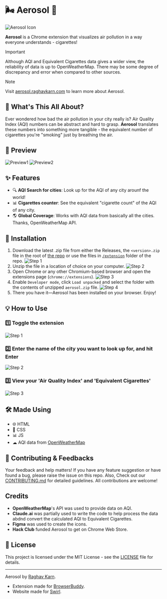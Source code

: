 # 🌬️ Aerosol 🚬

![Aerosol Icon](src/extension/icon128.png)

**Aerosol** is a Chrome extension that visualizes air pollution in a way everyone understands - cigarettes!

> [!IMPORTANT]
> Although AQI and Equivalent Cigarettes data gives a wider view, the reliability of data is up to OpenWeatherMap. There may be some degree of discrepancy and error when compared to other sources.

> [!NOTE]
> Visit [aerosol.raghavkarn.com](https://aerosol.raghavkarn.com) to learn more about Aerosol.


## 🤔 What's This All About?

Ever wondered how bad the air pollution in your city really is? Air Quality Index (AQI) numbers can be abstract and hard to grasp. **Aerosol** translates these numbers into something more tangible - the equivalent number of cigarettes you're "smoking" just by breathing the air.

## 📸 Preview
![Preview1](src/images/preview1.png)
![Preview2](src/images/preview2.png)

## ✨ Features

- 🔍 **AQI Search for cities**: Look up for the AQI of any city arounf the world!
- 📊 **Cigarettes counter**: See the equivalent "cigarette count" of the AQI of any city.
- 🌎 **Global Coverage**: Works with AQI data from basically all the cities. Thanks, OpenWeatherMap API.

## 🚀 Installation

1. Download the latest .zip file from either the Releases, the `<version>.zip` file in the root of [the repo](https://github.com/raghav-karn/aerosol) or use the files in [`/extension`](https://github.com/raghav-karn/aerosol/tree/main/extension) folder of the repo.
![Step 1](src/images/dwd1.png)
2. Unzip the file in a location of choice on your computer.
![Step 2](src/images/dwd2.png)
3. Open Chrome or any other Chromium-based browser and open the extensions page (`chrome://extensions`).
![Step 3](src/images/dwd3.png)
4. Enable `Developer mode`, click `Load unpacked` and select the folder with the contents of unzipped `aerosol.zip` file.
![Step 4](src/images/dwd4.png)
5. There you have it—Aerosol has been installed on your browser. Enjoy!

## 💡 How to Use

### 1️⃣ Toggle the extension
![Step 1](src/images/step1.png)

### 2️⃣ Enter the name of the city you want to look up for, and hit Enter
![Step 2](src/images/step2.png)

### 3️⃣ View your 'Air Quality Index' and 'Equivalent Cigarettes'
![Step 3](src/images/step3.png)

## 🛠️ Made Using

- 🌐 HTML
- 🎨 CSS
- 📊 JS
- ☁  AQI data from [OpenWeatherMap](https://openweathermap.org)

## 🤝 Contributing & Feedbacks
Your feedback and help matters! If you have any feature suggestion or have found a bug, please raise the issue on this repo. Also, Check out our [CONTRIBUTING.md](https://github.com/raghav-karn/.github/blob/main/CONTRIBUTING.md) for detailed guidelines. All contributions are welcome!

## Credits

- **OpenWeatherMap**'s API was used to provide data on AQI.
- **Claude.ai** was partially used to write the code to help process the data abdnd convert the calculated AQI to Equivalent Cigarettes.
- **Figma** was used to create the icons.
- **Hack Club** funded Aerosol to get on Chrome Web Store.

## 📝 License

This project is licensed under the MIT License - see the [LICENSE](LICENSE) file for details.

---
Aerosol by [Raghav Karn](https://github.com/raghav-karn).
- Extension made for [BrowserBuddy](https://browserbuddy.hackclub.com).
- Website made for [Swirl](https://swirl.hackclub.com).